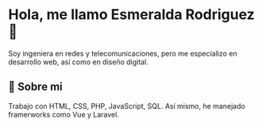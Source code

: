 # Hola, me llamo Esmeralda Rodriguez 👋
Soy ingeniera en redes y telecomunicaciones, pero me especializo en desarrollo web, así como en diseño digital.


## 🚀 Sobre mi
Trabajo con HTML, CSS, PHP, JavaScript, SQL. Así mismo, he manejado framerworks como Vue y Laravel.

